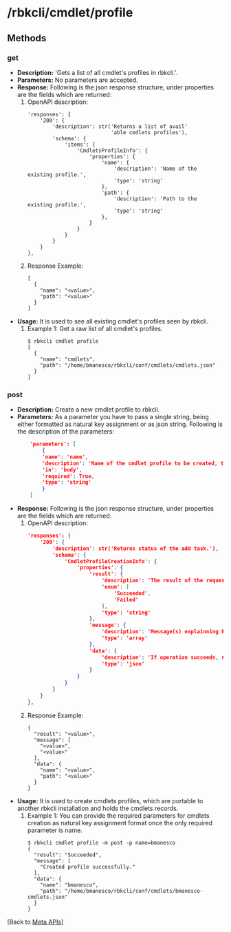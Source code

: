 # /rbkcli/cmdlet/profile
## Methods
### get
- **Description:** 'Gets a list of all cmdlet's profiles in rbkcli.'.
- **Parameters:** No parameters are accepted.
- **Response:** Following is the json response structure, under properties are the fields which are returned:
    1. OpenAPI description:
        ```
        'responses': {
            '200': {
                'description': str('Returns a list of avail'
                                   'able cmdlets profiles'),
                'schema': {
                    'items': {
                        'CmdletsProfileInfo': {
                            'properties': {
                                'name': {
                                    'description': 'Name of the existing profile.',
                                    'type': 'string'
                                },
                                'path': {
                                    'description': 'Path to the existing profile.',
                                    'type': 'string'
                                },
                            }
                        }
                    }
                }
            }
        },
        ````
    2. Response Example:
        ```
        [
          {
            "name": "<value>",
            "path": "<value>"
          }
        ]
        ```
- **Usage:** It is used to see all existing cmdlet's profiles seen by rbkcli.
    1. Example 1: Get a raw list of all cmdlet's profiles.
        ```
        $ rbkcli cmdlet profile
        [
          {
            "name": "cmdlets",
            "path": "/home/bmanesco/rbkcli/conf/cmdlets/cmdlets.json"
          }
        ]
        ```

### post
- **Description:** Create a new cmdlet profile to rbkcli.
- **Parameters:** As a parameter you have to pass a single string, being either formatted as natural key assignment or as json string. Following is the description of the parameters:
    ```json
        'parameters': [
            {
            'name': 'name',
            'description': 'Name of the cmdlet profile to be created, the profile name will reflect in a file called <name>-cmdlets.json.',
            'in': 'body',
            'required': True,
            'type': 'string'
            }
        ]
    ```
- **Response:** Following is the json response structure, under properties are the fields which are returned:  
    1. OpenAPI description:
        ```json
        'responses': {
            '200': {
                'description': str('Returns status of the add task.'),
                'schema': {
                    'CmdletProfileCreationInfo': {
                        'properties': {
                            'result': {
                                'description': 'The result of the requested operation.',
                                'enum': [
                                    'Succeeded',
                                    'Failed'
                                ],
                                'type': 'string'
                            },
                            'message': {
                                'description': 'Message(s) explainning how was the execution of the requested operation.',
                                'type': 'array'
                            },
                            'data': {
                                'description': 'If operation succeeds, returns the created object.',
                                'type': 'json'
                            }                                          
                        }
                    }
                }
            }
        },
        ```
    2. Response Example:
        ```
        {
          "result": "<value>",
          "message": [
            "<value>",
            "<value>"
          ],
          "data": {
            "name": "<value>",
            "path": "<value>"
          }
        }
        ```
- **Usage:** It is used to create cmdlets profiles, which are portable to another rbkcli installation and holds the cmdlets records.
    1. Example 1: You can provide the required parameters for cmdlets creation as natural key assignment format once the only required parameter is name.
        ```
        $ rbkcli cmdlet profile -m post -p name=bmanesco
        {
          "result": "Succeeded",
          "message": [
            "Created profile successfully."
          ],
          "data": {
            "name": "bmanesco",
            "path": "/home/bmanesco/rbkcli/conf/cmdlets/bmanesco-cmdlets.json"
          }
        }
        ```
[Back to [Meta APIs](meta_apis.md)]